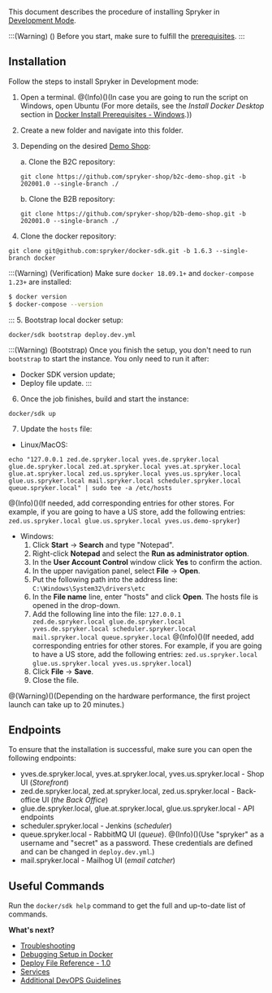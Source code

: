 This document describes the procedure of installing Spryker in [Development Mode](ttps://documentation.spryker.com/v4/docs/modes-overview#development-mode).


:::(Warning) ()
Before you start, make sure to fulfill the [prerequisites](https://documentation.spryker.com/v4/docs/docker-installation-prerequisites).
:::
## Installation
Follow the steps to install Spryker in Development mode:

1. Open a terminal.
@(Info)()(In case you are going to run the script on Windows, open Ubuntu (For more details, see the *Install Docker Desktop* section in [Docker Install Prerequisites - Windows](https://documentation.spryker.com/v4/docs/docker-install-prerequisites-windows).))
2. Create a new folder and navigate into this folder.
3. Depending on the desired [Demo Shop](https://documentation.spryker.com/v4/docs/demoshops):
   
    a. Clone the B2C repository:

    ```shell
    git clone https://github.com/spryker-shop/b2c-demo-shop.git -b 202001.0 --single-branch ./
    ```

    b. Clone the  B2B repository:

    ```shell
    git clone https://github.com/spryker-shop/b2b-demo-shop.git -b 202001.0 --single-branch ./
    ```

4. Clone the docker repository:
```shell
git clone git@github.com:spryker/docker-sdk.git -b 1.6.3 --single-branch docker
```

:::(Warning) (Verification)
Make sure `docker 18.09.1+` and `docker-compose 1.23+` are installed:

```bash
$ docker version
$ docker-compose --version
```
:::
5. Bootstrap local docker setup:
```shell
docker/sdk bootstrap deploy.dev.yml
```
:::(Warning) (Bootstrap)
Once you finish the setup, you don't need to run `bootstrap` to start the instance. You only need to run it after:
* Docker SDK version update;
* Deploy file update.
:::
6. Once the job finishes, build and start the instance:
```shell
docker/sdk up
```
7. Update the `hosts` file:

  - Linux/MacOS:				
```shell
echo "127.0.0.1 zed.de.spryker.local yves.de.spryker.local glue.de.spryker.local zed.at.spryker.local yves.at.spryker.local glue.at.spryker.local zed.us.spryker.local yves.us.spryker.local glue.us.spryker.local mail.spryker.local scheduler.spryker.local queue.spryker.local" | sudo tee -a /etc/hosts
```
@(Info)()(If needed, add corresponding entries for other stores. For example, if you are going to have a US store, add the following entries: `zed.us.spryker.local glue.us.spryker.local yves.us.demo-spryker`)
  - Windows:
    1. Click **Start** → **Search** and type "Notepad".
    2. Right-click **Notepad** and select the **Run as administrator option**.
    3. In the **User Account Control** window click **Yes** to confirm the action.
    4. In the upper navigation panel, select **File** → **Open**.
    5. Put the following path into the address line: `C:\Windows\System32\drivers\etc`
    6. In the **File name** line, enter "hosts" and click **Open**.
    The hosts file is opened in the drop-down.
    7. Add the following line into the file:
	`127.0.0.1   zed.de.spryker.local glue.de.spryker.local yves.de.spryker.local scheduler.spryker.local mail.spryker.local queue.spryker.local`
    @(Info)()(If needed, add corresponding entries for other stores. For example, if you are going to have a US store, add the following entries: `zed.us.spryker.local glue.us.spryker.local yves.us.spryker.local`)
    8. Click **File** → **Save**.
    9. Close the file.


@(Warning)()(Depending on the hardware performance, the first project launch can take up to 20 minutes.)

## Endpoints

To ensure that the installation is successful, make sure you can open the following endpoints:

* yves.de.spryker.local, yves.at.spryker.local, yves.us.spryker.local - Shop UI (*Storefront*)
* zed.de.spryker.local, zed.at.spryker.local, zed.us.spryker.local - Back-office UI (*the Back Office*)
* glue.de.spryker.local, glue.at.spryker.local, glue.us.spryker.local - API endpoints
* scheduler.spryker.local - Jenkins (*scheduler*)
* queue.spryker.local - RabbitMQ UI (*queue*).
@(Info)()(Use "spryker" as a username and "secret" as a password. These credentials are defined and can be changed in `deploy.dev.yml`.)
* mail.spryker.local - Mailhog UI (*email catcher*)

## Useful Commands

Run the `docker/sdk help` command to get the full and up-to-date list of commands.

**What's next?**
* [Troubleshooting](https://documentation.spryker.com/v4/docs/troubleshooting)
* [Debugging Setup in Docker](https://documentation.spryker.com/v4/docs/debugging-setup-in-docker)
* [Deploy File Reference - 1.0](https://documentation.spryker.com/v4/docs/deploy-file-reference-10) 
* [Services](https://documentation.spryker.com/v4/docs/services)
* [Additional DevOPS Guidelines](https://documentation.spryker.com/v4/docs/additional-devops-guidelines)

<!-- Last review date: Aug 06, 2019 by Mike Kalinin, Andrii Tserkovnyi -->